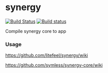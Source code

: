 # synergy

[![Build Status](https://travis-ci.org/litefeel/synergy.svg?branch=master)](https://travis-ci.org/litefeel/synergy)
[![Build status](https://ci.appveyor.com/api/projects/status/18ll5kxd80dpepdu/branch/master?svg=true)](https://ci.appveyor.com/project/litefeel/synergy/branch/master)

Compile synergy core to app


### Usage

https://github.com/litefeel/synergy/wiki

https://github.com/symless/synergy-core/wiki
